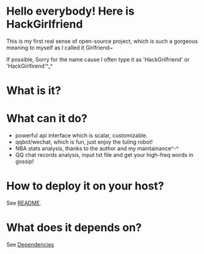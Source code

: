 # Hello everybody! Here is HackGirlfriend
This is my first real sense of open-source project, which is such a gorgeous meaning to myself as I called it Girlfriend~

If possible, Sorry for the name cause I often type it as 'HackGrilfriend' or 'HackGirlfirend'^_^
# What is it?

# What can it do?
* powerful api interface which is scalar, customizable.
* qqbot/wechat, which is fun, just enjoy the tuling robot!
* NBA stats analysis, thanks to the author and my maintainance^-^
* QQ chat records analysis, input txt file and get your high-freq words in gossip!

# How to deploy it on your host?

See [README](https://github.com/Danceiny/HackGirlfriend).
 
# What does it depends on?
See [Dependencies](https://github.com/Danceiny/HackGirlfriend/blob/master/docs/dependencies.md)